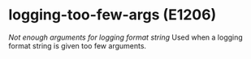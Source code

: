 # logging-too-few-args (E1206)

*Not enough arguments for logging format string* Used when a logging
format string is given too few arguments.
